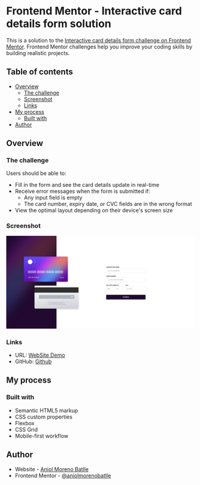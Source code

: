 # Frontend Mentor - Interactive card details form solution

This is a solution to the [Interactive card details form challenge on Frontend Mentor](https://www.frontendmentor.io/challenges/interactive-card-details-form-XpS8cKZDWw). Frontend Mentor challenges help you improve your coding skills by building realistic projects. 

## Table of contents

- [Overview](#overview)
  - [The challenge](#the-challenge)
  - [Screenshot](#screenshot)
  - [Links](#links)
- [My process](#my-process)
  - [Built with](#built-with)
- [Author](#author)

## Overview

### The challenge

Users should be able to:

- Fill in the form and see the card details update in real-time
- Receive error messages when the form is submitted if:
  - Any input field is empty
  - The card number, expiry date, or CVC fields are in the wrong format
- View the optimal layout depending on their device's screen size

### Screenshot

![](images/screenshot.png)


### Links

- URL: [WebSite Demo](https://interactive-card-details-form.aniolmorenobatlle.com/)
- GitHub: [Github](https://github.com/aniolmorenobatlle/Frontend-Mentor/tree/main/Interactive%20Card%20Details%20Form/interactive-card-details-form-main)

## My process

### Built with

- Semantic HTML5 markup
- CSS custom properties
- Flexbox
- CSS Grid
- Mobile-first workflow

## Author

- Website - [Aniol Moreno Batlle](https://www.aniolmorenobatlle.com)
- Frontend Mentor - [@aniolmorenobatlle](https://www.frontendmentor.io/profile/aniolmorenobatlle)
